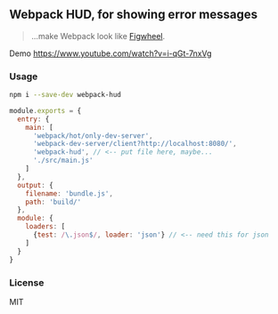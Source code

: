 
Webpack HUD, for showing error messages
----

> ...make Webpack look like [Figwheel](https://github.com/bhauman/lein-figwheel).

Demo https://www.youtube.com/watch?v=i-qGt-7nxVg

### Usage

```bash
npm i --save-dev webpack-hud
```

```js
module.exports = {
  entry: {
    main: [
      'webpack/hot/only-dev-server',
      'webpack-dev-server/client?http://localhost:8080/',
      'webpack-hud', // <-- put file here, maybe...
      './src/main.js'
    ]
  },
  output: {
    filename: 'bundle.js',
    path: 'build/'
  },
  module: {
    loaders: [
      {test: /\.json$/, loader: 'json'} // <-- need this for json
    ]
  }
}
```

### License

MIT
